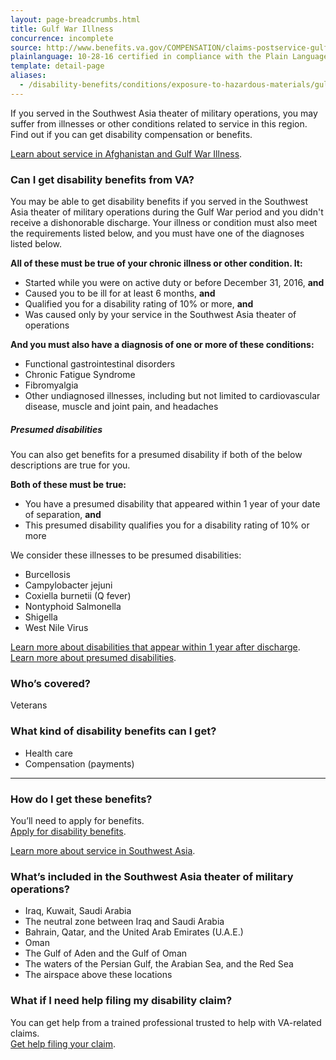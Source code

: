 ```yaml
---
layout: page-breadcrumbs.html
title: Gulf War Illness
concurrence: incomplete
source: http://www.benefits.va.gov/COMPENSATION/claims-postservice-gulfwar.asp
plainlanguage: 10-28-16 certified in compliance with the Plain Language Act
template: detail-page
aliases:
  - /disability-benefits/conditions/exposure-to-hazardous-materials/gulf-war-illness/
---
```


<div class="va-introtext">

If you served in the Southwest Asia theater of military operations, you may suffer from illnesses or other conditions related to service in this region. Find out if you can get disability compensation or benefits.

[Learn about service in Afghanistan and Gulf War Illness](/disability/eligibility/hazardous-materials-exposure/gulf-war-illness-afghanistan/).  

</div>

<div class="feature" markdown="1">

### Can I get disability benefits from VA?

You may be able to get disability benefits if you served in the Southwest Asia theater of military operations during the Gulf War period and you didn't receive a dishonorable discharge. Your illness or condition must also meet the requirements listed below, and you must have one of the diagnoses listed below.

**All of these must be true of your chronic illness or other condition. It:**
-	Started while you were on active duty or before December 31, 2016, **and**
-	Caused you to be ill for at least 6 months, **and**
-	Qualified you for a disability rating of 10% or more, **and**
-	Was caused only by your service in the Southwest Asia theater of operations

**And you must also have a diagnosis of one or more of these conditions:**
- Functional gastrointestinal disorders
- Chronic Fatigue Syndrome
- Fibromyalgia
- Other undiagnosed illnesses, including but not limited to cardiovascular disease, muscle and joint pain, and headaches

##### Presumed disabilities
You can also get benefits for a presumed disability if both of the below descriptions are true for you.

**Both of these must be true:**
- You have a presumed disability that appeared within 1 year of your date of separation, **and** 
- This presumed disability qualifies you for a disability rating of 10% or more

We consider these illnesses to be presumed disabilities: 
- Burcellosis
- Campylobacter jejuni
- Coxiella burnetii (Q fever)
- Nontyphoid Salmonella
- Shigella
- West Nile Virus

[Learn more about disabilities that appear within 1 year after discharge](/disability/eligibility/illnesses-within-one-year-of-discharge/). <br>
[Learn more about presumed disabilities](/disability/eligibility/).
<br>

### Who’s covered?

Veterans
</div>


### What kind of disability benefits can I get?

- Health care
- Compensation (payments)

-----

### How do I get these benefits?

You’ll need to apply for benefits. <br>
[Apply for disability benefits](/disability/how-to-file-claim/).

[Learn more about service in Southwest Asia](https://www.publichealth.va.gov/exposures/gulfwar/military-service.asp).

### What’s included in the Southwest Asia theater of military operations?
- Iraq, Kuwait, Saudi Arabia
- The neutral zone between Iraq and Saudi Arabia
- Bahrain, Qatar, and the United Arab Emirates (U.A.E.)
- Oman
- The Gulf of Aden and the Gulf of Oman
- The waters of the Persian Gulf, the Arabian Sea, and the Red Sea
- The airspace above these locations

### What if I need help filing my disability claim?

You can get help from a trained professional trusted to help with VA-related claims. <br>
[Get help filing your claim](/disability/get-help-filing-claim/).
